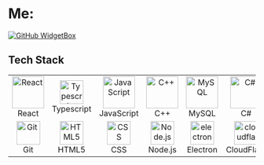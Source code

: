 
# Me:


[![GitHub WidgetBox](https://github-widgetbox.vercel.app/api/profile?username=RainNight-PrincessHighness&data=followers,repositories,stars,commits&theme=nautilus)](https://github.com/Jurredr/github-widgetbox)



## Tech Stack 

<div align="center">
  <table>
    <tr>
      <td align="center" width="12.5%">
        <img src="https://techstack-generator.vercel.app/react-icon.svg" alt="React" width="65" height="65" />
        <br>React
      </td>
       <td align="center" width="12.5%">
        <img src="https://skillicons.dev/icons?i=typescript" alt="Typescript" width="48" height="48" />
        <br>Typescript
      </td>
      <td align="center" width="12.5%">
        <img src="https://techstack-generator.vercel.app/js-icon.svg" alt="JavaScript" width="65" height="65" />
        <br>JavaScript
      </td>
      <td align="center" width="12.5%">
        <img src="https://techstack-generator.vercel.app/cpp-icon.svg" alt="C++" width="65" height="65" />
        <br>C++
      </td>
      <td align="center" width="12.5%">
        <img src="https://techstack-generator.vercel.app/mysql-icon.svg" alt="MySQL" width="65" height="65" />
        <br>MySQL
      </td>
      <td align="center" width="12.5%">
        <img src="https://techstack-generator.vercel.app/csharp-icon.svg" alt="C#" width="65" height="65" />
        <br>C#
      </td>
    </tr>
    <tr>      
      <td align="center" width="12.5%">
        <img src="https://user-images.githubusercontent.com/25181517/192108372-f71d70ac-7ae6-4c0d-8395-51d8870c2ef0.png" alt="Git" width="48" height="48" />
        <br>Git
      </td>
      <td align="center" width="12.5%">
        <img src="https://skillicons.dev/icons?i=html" alt="HTML5" width="48" height="48" />
        <br>HTML5
      </td>
      <td align="center" width="12.5%">
        <img src="https://skillicons.dev/icons?i=css" alt="CSS" width="48" height="48" />
        <br>CSS
      </td>
      <td align="center" width="12.5%">
        <img src="https://skillicons.dev/icons?i=nodejs" alt="Node.js" width="48" height="48" />
        <br>Node.js
      </td>
      <td align="center" width="12.5%">
        <img src="https://skillicons.dev/icons?i=electron" alt="electron" width="48" height="48" />
        <br>Electron
      </td>
      <td align="center" width="12.5%">
        <img src="https://skillicons.dev/icons?i=cloudflare" alt="cloudflare" width="48" height="48" />
        <br>CloudFlare
      </td>
      <td align="center" width="12.5%">
        <img src="https://techstack-generator.vercel.app/docker-icon.svg" alt="docker" width="48" height="48" />
        <br>Docker
      </td>
       <td align="center" width="12.5%">
        <img src="https://skillicons.dev/icons?i=flutter" alt="flutter" width="48" height="48" />
        <br>Flutter
      </td>
        <td align="center" width="12.5%">
        <img src="https://techstack-generator.vercel.app/nginx-icon.svg" alt="nginx" width="48" height="48" />
        <br>Nginx
      </td>
        <td align="center" width="12.5%">
        <img src="https://skillicons.dev/icons?i=postgres" alt="postgres" width="48" height="48" />
        <br>Postgres
      </td>
        <td align="center" width="12.5%">
        <img src="https://skillicons.dev/icons?i=flutter" alt="flutter" width="48" height="48" />
        <br>Flutter
      </td>
      <td align="center" width="12.5%">
        <img src="https://techstack-generator.vercel.app/swift-icon.svg" alt="Swift" width="48" height="48"/>
        <br>Swift
      </td>
  </table>
</div>

<!-- activity graph heroku-app start -->
<p align="center">
    <a href="[https://wakatime.com/@RainNight-PrincessHighness](https://github-readme-activity-graph.vercel.app/graph?username=James Cross&theme=merko&hide_border=true&hide_title=false&area=true&custom_title=Total%20contribution%20graph%20in%20all%20repo)">
        </a>
</p>


